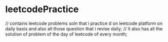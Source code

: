 # leetcodePractice
// contains leetcode problems soln that i practice d on leetcode platform on daily basis and also all those question that i revise daily;
// it also has all the solution of problem of the day of leetcode of every month;
